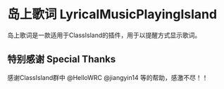 # 岛上歌词 LyricalMusicPlayingIsland
岛上歌词是一款适用于ClassIsland的插件，用于以提醒方式显示歌词。

## 特别感谢 Special Thanks
感谢ClassIsland群中 @HelloWRC @jiangyin14 等的帮助，感激不尽！！